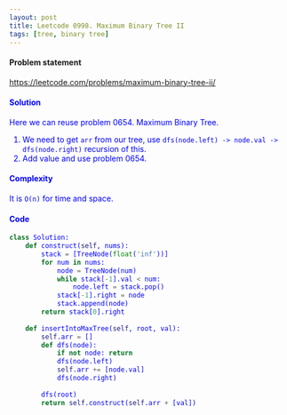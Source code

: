 ```yaml
---
layout: post
title: Leetcode 0998. Maximum Binary Tree II
tags: [tree, binary tree]
---
```


#### Problem statement

<a href="https://leetcode.com/problems/maximum-binary-tree-ii/"> <font color = blue>https://leetcode.com/problems/maximum-binary-tree-ii/

#### Solution
Here we can reuse problem 0654. Maximum Binary Tree.
1. We need to get `arr` from our tree, use `dfs(node.left) -> node.val -> dfs(node.right)` recursion of this.
2. Add value and use problem 0654.

#### Complexity
It is `O(n)` for time and space.

#### Code
```python
class Solution:
    def construct(self, nums):
        stack = [TreeNode(float('inf'))]
        for num in nums:
            node = TreeNode(num)
            while stack[-1].val < num:
                node.left = stack.pop()
            stack[-1].right = node
            stack.append(node)
        return stack[0].right
    
    def insertIntoMaxTree(self, root, val):
        self.arr = []
        def dfs(node):
            if not node: return
            dfs(node.left)
            self.arr += [node.val]
            dfs(node.right)
            
        dfs(root)
        return self.construct(self.arr + [val])
```
